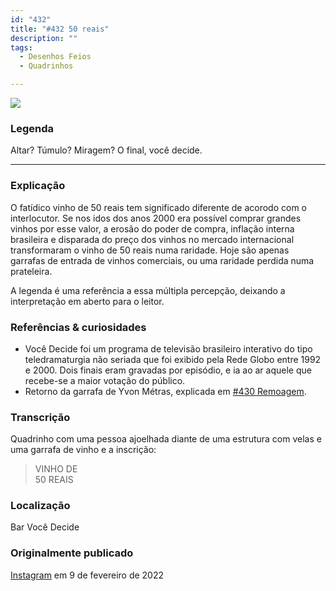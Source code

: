 ```yaml
---
id: "432"
title: "#432 50 reais"
description: ""
tags:
  - Desenhos Feios
  - Quadrinhos

---
```

![](https://bebiodicionario-com.s3.amazonaws.com/media/posts/202202/BOD432.jpg)

### Legenda

Altar? Túmulo? Miragem? O final, você decide.

---

### Explicação

O fatídico vinho de 50 reais tem significado diferente de acorodo com o interlocutor. Se nos idos dos anos 2000 era possível comprar grandes vinhos por esse valor, a erosão do poder de compra, inflação interna brasileira e disparada do preço dos vinhos no mercado internacional transformaram o vinho de 50 reais numa raridade. Hoje são apenas garrafas de entrada de vinhos comerciais, ou uma raridade perdida numa prateleira.

A legenda é uma referência a essa múltipla percepção, deixando a interpretação em aberto para o leitor. 

### Referências & curiosidades
- Você Decide foi um programa de televisão brasileiro interativo do tipo teledramaturgia não seriada que foi exibido pela Rede Globo entre 1992 e 2000. Dois finais eram gravadas por episódio, e ia ao ar aquele que recebe-se a maior votação do público.
- Retorno da garrafa de Yvon Métras, explicada em [#430 Remoagem](430).



### Transcrição
Quadrinho com uma pessoa ajoelhada diante de uma estrutura com velas e uma garrafa de vinho e a inscrição:

> VINHO DE  
> 50 REAIS

### Localização

Bar Você Decide

### Originalmente publicado

[Instagram](https://www.instagram.com/p/CZukY5Zp6br/) em 9 de fevereiro de 2022
